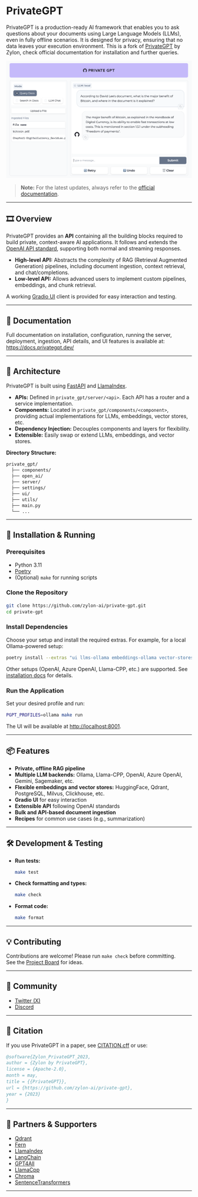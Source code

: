# PrivateGPT

PrivateGPT is a production-ready AI framework that enables you to ask questions about your documents using Large Language Models (LLMs), even in fully offline scenarios. It is designed for privacy, ensuring that no data leaves your execution environment. This is a fork of [PrivateGPT](https://github.com/zylon-ai/private-gpt) by Zylon, check official documentation for installation and further queries.

![Gradio UI](/fern/docs/assets/ui.png?raw=true)

> **Note:** For the latest updates, always refer to the [official documentation](https://docs.privategpt.dev/).

---

## 🎞️ Overview

PrivateGPT provides an **API** containing all the building blocks required to build private, context-aware AI applications. It follows and extends the [OpenAI API standard](https://openai.com/blog/openai-api), supporting both normal and streaming responses.

- **High-level API:** Abstracts the complexity of RAG (Retrieval Augmented Generation) pipelines, including document ingestion, context retrieval, and chat/completions.
- **Low-level API:** Allows advanced users to implement custom pipelines, embeddings, and chunk retrieval.

A working [Gradio UI](https://www.gradio.app/) client is provided for easy interaction and testing.

---

## 📄 Documentation

Full documentation on installation, configuration, running the server, deployment, ingestion, API details, and UI features is available at:  
https://docs.privategpt.dev/

---

## 🧩 Architecture

PrivateGPT is built using [FastAPI](https://fastapi.tiangolo.com/) and [LlamaIndex](https://www.llamaindex.ai/).

- **APIs:** Defined in `private_gpt/server/<api>`. Each API has a router and a service implementation.
- **Components:** Located in `private_gpt/components/<component>`, providing actual implementations for LLMs, embeddings, vector stores, etc.
- **Dependency Injection:** Decouples components and layers for flexibility.
- **Extensible:** Easily swap or extend LLMs, embeddings, and vector stores.

**Directory Structure:**
```
private_gpt/
  ├── components/
  ├── open_ai/
  ├── server/
  ├── settings/
  ├── ui/
  ├── utils/
  ├── main.py
  └── ...
```

---

## 🚀 Installation & Running

### Prerequisites

- Python 3.11
- [Poetry](https://python-poetry.org/docs/#installing-with-the-official-installer)
- (Optional) `make` for running scripts

### Clone the Repository

```sh
git clone https://github.com/zylon-ai/private-gpt.git
cd private-gpt
```

### Install Dependencies

Choose your setup and install the required extras. For example, for a local Ollama-powered setup:

```sh
poetry install --extras "ui llms-ollama embeddings-ollama vector-stores-qdrant"
```

Other setups (OpenAI, Azure OpenAI, Llama-CPP, etc.) are supported. See [installation docs](https://docs.privategpt.dev/installation) for details.

### Run the Application

Set your desired profile and run:

```sh
PGPT_PROFILES=ollama make run
```

The UI will be available at [http://localhost:8001](http://localhost:8001).

---

## 📦 Features

- **Private, offline RAG pipeline**
- **Multiple LLM backends:** Ollama, Llama-CPP, OpenAI, Azure OpenAI, Gemini, Sagemaker, etc.
- **Flexible embeddings and vector stores:** HuggingFace, Qdrant, PostgreSQL, Milvus, Clickhouse, etc.
- **Gradio UI** for easy interaction
- **Extensible API** following OpenAI standards
- **Bulk and API-based document ingestion**
- **Recipes** for common use cases (e.g., summarization)

---

## 🛠️ Development & Testing

- **Run tests:**  
  ```sh
  make test
  ```
- **Check formatting and types:**  
  ```sh
  make check
  ```
- **Format code:**  
  ```sh
  make format
  ```

---

## 💡 Contributing

Contributions are welcome! Please run `make check` before committing.  
See the [Project Board](https://github.com/users/imartinez/projects/3) for ideas.

---

## 💬 Community

- [Twitter (X)](https://twitter.com/PrivateGPT_AI)
- [Discord](https://discord.gg/bK6mRVpErU)

---

## 📖 Citation

If you use PrivateGPT in a paper, see [CITATION.cff](CITATION.cff) or use:

```bibtex
@software{Zylon_PrivateGPT_2023,
author = {Zylon by PrivateGPT},
license = {Apache-2.0},
month = may,
title = {{PrivateGPT}},
url = {https://github.com/zylon-ai/private-gpt},
year = {2023}
}
```

---

## 🤗 Partners & Supporters

- [Qdrant](https://qdrant.tech/)
- [Fern](https://buildwithfern.com/)
- [LlamaIndex](https://www.llamaindex.ai/)
- [LangChain](https://github.com/hwchase17/langchain)
- [GPT4All](https://github.com/nomic-ai/gpt4all)
- [LlamaCpp](https://github.com/ggerganov/llama.cpp)
- [Chroma](https://www.trychroma.com/)
- [SentenceTransformers](https://www.sbert.net/)

---
